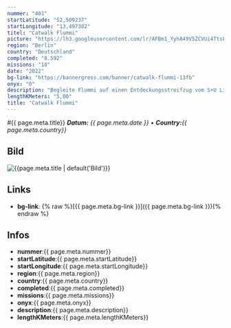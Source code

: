 ```yaml
---
nummer: "401"
startLatitude: "52,509237"
startLongitude: "13,497382"
titel: "Catwalk Flummi"
picture: "https://lh3.googleusercontent.com/lr/AFBm1_YyhA49V5ZCVUi4TtsFy2xnvp9rMHi1pOu716r9TPIJHjXSobpia453UXGPK2E0NgphbbqYUoOKo6csT4Cp79JsWxPc6hUPPSVn3Kr8QWhpusv8eNZ9yEQlg0EH0rtcFBO-5J-3TVoFgJ1WXrb3drCFn5a8wY2rlsntzxeV1rE5Oa267qEmmda1jUU3iQ_nm3Yb8xp17prnTlFjNsdc8kvC-3gfG5WZjEPgTXq-4sMJ5iMfIVq6elwFSH3iDfnUe0ieXXCWFj4LNpT10dyU3GIHqtRDvE5MjDA9MmTcleOGXwfg_tyZ_uQaKeBPiTmEARmy5SUFCpQuayU-kCPz61ewUtSwxUwMJ6E7oDmMz4FWoXcsumHG8bnEs0Rc4Rh8389HLycl4AltL8DnXpQABtQYe4m6PXHRUfaO8BD2omETndHc89RhbbaIGvtmDcP_mucpJjym6M93_5Q8xgyX1a-aol6s3pHsuZZkhK0giZpkvjOLfsdbK9DXZqml-AiMjueToQmXX-GarTL6ow8P7DlmPjokMgBe0TVCQ7HUKlAVPS38Rc6z1unn3xjZOWENFTfw0kHm36fq73uVP3QF2HsRFKFL5C6yOt7pJ0omOmNtczhl6xxU-DisDVMhJTuxkUpyll2l0z-bTFAnJlEpz-YYNwMMZajBb9Kcq7H4xpIhCTjkDECCmm2VPe3PbmrOU-uzaxkH5sKVNhT5BOqixVjodtMNjhcy2M9qm43MySyxxuAZQwRGlgTbgB1YA9HxLK8QXwBaSKt3KdFK1ynA6_5n-d2tVHm4074m8vNM4kLEd5XQdNnP1DgUTocYvdxrAfGZ4435g2R1CDFkYFiAPdwKuq0nbUnn8oSI"
region: "Berlin"
country: "Deutschland"
completed: "8.592"
missions: "18"
date: "2022"
bg-link: "https://bannergress.com/banner/catwalk-flummi-13fb"
onyx: "0"
description: "Begleite Flummi auf einen Entdeckungsstreifzug vom S+U Lichtenberg nach Friedrichsfelde und dort im Bogen durch den Weitlingkiez zurück zu seinem Ausgangspunkt."
lengthKMeters: "5,00"
title: "Catwalk Flummi"
---
```


#{{ page.meta.title}}
_**Datum:** {{ page.meta.date }} • **Country:**{{ page.meta.country}}_

## Bild
![{{page.meta.title | default('Bild')}}]({{page.meta.picture}})

## Links
- **bg-link**: {% raw %}[{{ page.meta.bg-link }}]({{ page.meta.bg-link }}){% endraw %}

## Infos
- **nummer**:{{ page.meta.nummer}}
- **startLatitude**:{{ page.meta.startLatitude}}
- **startLongitude**:{{ page.meta.startLongitude}}
- **region**:{{ page.meta.region}}
- **country**:{{ page.meta.country}}
- **completed**:{{ page.meta.completed}}
- **missions**:{{ page.meta.missions}}
- **onyx**:{{ page.meta.onyx}}
- **description**:{{ page.meta.description}}
- **lengthKMeters**:{{ page.meta.lengthKMeters}}


